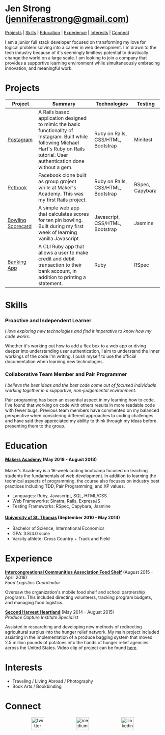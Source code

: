 # Jen Strong (<jenniferastrong@gmail.com>)

[Projects](#projects) |  [Skills](#skills)  |  [Education](#education)  | [ Experience](#experience)  |  [Interests](#interests) | [Connect](#connect)

I am a junior full stack developer focused on transforming my love for logical problem solving into a career in web development. I'm drawn to the tech industry because of it's seemingly limitless potential to drastically change the world on a large scale. I am looking to join a company that provides a supportive learning environment while simultaneously embracing innovation, and meaningful work. 

# <a id="projects"></a>Projects 
| Project                                                               | Summary        | Technologies  | Testing|
| ----------------------------------------------------------------------| -------------|--------------|----------|
| [Postagram](https://github.com/JenStrong/postagram)                   | A Rails based application designed to mimic the basic functionality of Instagram. Built while following Michael Hart's Ruby on Rails tutorial. User authentication done without a gem.               | Ruby on Rails, CSS/HTML, Bootstrap | Minitest
| [Petbook](https://github.com/JenStrong?tab=repositories)              | Facebook clone built as group groject while at Maker's Academy. This was my first Rails project.               | Ruby on Rails, CSS/HTML, Bootstrap | RSpec, Capybara
| [Bowling Scorecard](https://github.com/JenStrong/bowling-challenge)   | A simple web app that calculates scores for ten pin bowling. Built during my first week of learning vanilla Javascript.     | Javascript, CSS/HTML, Bootstrap | Jasmine
| [Banking App](https://github.com/JenStrong/bank-app) | A CLI Ruby app that allows a user to make credit and debit transaction to their bank account, in addition to printing a statement.| Ruby | RSpec


# <a id="skills"></a>Skills

### Proactive and Independent Learner 

*I love exploring new technologies and find it imperative to know how my code works.* 

Whether it's working out how to add a flex box to a web app or diving deeper into understanding user authentication, I aim to understand the inner workings of the code I'm writing. I push myself to use the official documentation when learning new technologies. 

### Collaborative Team Member and Pair Programmer

*I believe the best ideas and the best code come out of focused individuals working together in a supportive, non-judgemental environment.*

Pair programing has been an essential aspect in my learning how to code. I've found that working on code with others results in more readable code with fewer bugs. Previous team members have commented on my balanced perspective when considering different approaches to coding challenges and have said they appreciated my ability to think through my ideas before presenting them to the group. 

####  

# <a id="education"></a>Education

#### <a href="https://makers.tech/">Makers Academy</a> (May 2018 - August 2018)

Maker's Academy is a 16-week coding bootcamp focused on teaching students the fundamentals of web development. In addition to learning the technical aspects of programming, the course also focuses on industry best practices including TDD, Pair Programming, and XP values. 

- Languages: Ruby, Javascript, SQL, HTML/CSS <br>
- Web Frameworks: Sinatra, Rails, ExpressJS <br>
- Testing Frameworks: RSpec, Capybara, Jasmine

#### <a href="https://www.stthomas.edu/">University of St. Thomas</a> (September 2010 - May 2014) 

- Bachelor of Science, International Economics
- GPA: 3.8/4.0 scale
- Varsity athlete: Cross Country + Track and Field 

# <a id="experience"></a>Experience

<a href="https://www.icafoodshelf.org/">**Intercongreational Communities Association Food Shelf**</a> (August 2015 - April 2018)    
*Food Logistics Coordinator* <br>

Oversaw the organization's mobile food shelf and school partnership programs. This included directing volunteers, tracking program budgets, and managing food logistics.

<a href="http://www.2harvest.org/">**Second Harvest Heartland**</a>  (May 2014 - August 2015)   
*Produce Capture Institute Specialist* <br>

Assisted in researching and developing new methods of redirecting agricultural surplus into the hunger relief network. My main project included assisting in the implementation of a produce bagging system that moved 2.5 million pounds of potatoes into the hands of hunger relief agencies across the United States. Video clip of project can be found <a href="https://www.youtube.com/watch?v=Jd0iexBwSqAhere">here</a>.

# <a id="interests"></a>Interests
- Traveling / Living Abroad / Photography 
- Book Arts / Bookbinding 

# <a id="connect"></a>Connect

<p align="center">
<a href="https://twitter.com/devgirljen">
<img src="http://goinkscape.com/wp-content/uploads/2015/07/twitter-logo-final.png" alt="twitter" hspace="50" height="42" width="42"></a>
<a href="https://medium.com/@jen_strong">
<img src="http://www.webmasto.com/wp-content/uploads/2017/08/Medium-App-Icon-2017.png" alt="medium" hspace="50" height="42" width="42"></a>

<a href="https://www.linkedin.com/in/jenniferastrong/">
<img src="https://www.iconfinder.com/data/icons/free-social-icons/67/linkedin_circle_color-512.png" alt="linkedin" hspace="50" height="42" width="42"></a></p>

